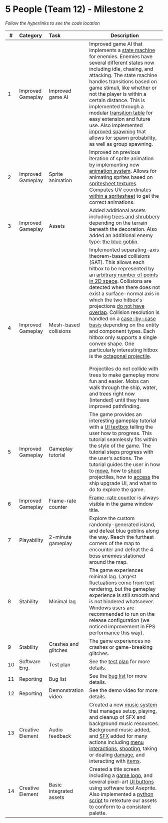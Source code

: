 # 5 People (Team 12) - Milestone 2

_Follow the hyperlinks to see the code location_


| #  | Category          | Task                    | Description | 
| -- | :---------------- | :---------------------- | --- |
| 1  | Improved Gameplay | Improved game AI        | Improved game AI that implements a [state machine](https://github.students.cs.ubc.ca/CPSC427-2024W-T2/team-12/blob/87a684c1792c4ab42234316c03345ef1b10a955c/src/ai/ai_initializer.cpp#L8C1-L13C2) for enemies. Enemies have several different states now including idle, chasing, and attacking. The state machine handles transitions based on game stimuli, like whether or not the player is within a certain distance. This is implemented through a modular [transition table](https://github.students.cs.ubc.ca/CPSC427-2024W-T2/team-12/blob/87a684c1792c4ab42234316c03345ef1b10a955c/src/ai/ai_initializer.cpp#L15C1-L73C2) for easy extension and future use. Also implemented [improved spawning](https://github.students.cs.ubc.ca/CPSC427-2024W-T2/team-12/blob/87a684c1792c4ab42234316c03345ef1b10a955c/src/ai/enemy_definition.hpp#L18C1-L50C3) that allows for spawn probability, as well as group spawning. |
| 2  | Improved Gameplay | Sprite animation        | Improved on previous iteration of sprite animation by implementing new [animation system](https://github.students.cs.ubc.ca/CPSC427-2024W-T2/team-12/blob/87a684c1792c4ab42234316c03345ef1b10a955c/src/animation/animation_manager.hpp#L10C1-L24C44). Allows for animating sprites based on [spritesheet textures](https://github.students.cs.ubc.ca/CPSC427-2024W-T2/team-12/blob/87a684c1792c4ab42234316c03345ef1b10a955c/src/animation/animation_definition.hpp#L6C1-L18C3). Computes [UV coordinates within a spritesheet](https://github.students.cs.ubc.ca/CPSC427-2024W-T2/team-12/blob/87a684c1792c4ab42234316c03345ef1b10a955c/shaders/textured.vs.glsl#L16C1-L41C2) to get the correct animations. |
| 3  | Improved Gameplay | Assets                  | Added additional assets including [trees and shrubbery](data/textures/terrain/tree.png) depending on the terrain beneath the decoration. Also added an additional enemy type: [the blue goblin](data/textures/mob/goblin_torch_blue.png). |
| 4  | Improved Gameplay | Mesh-based collisions   | Implemented separating-axis theorem-based collisions (SAT). This allows each hitbox to be represented by an [arbitrary number of points in 2D space](https://github.students.cs.ubc.ca/CPSC427-2024W-T2/team-12/blob/580fc5d5e6fcffa7fef8c1cb0c1f6615da54cbef/src/collision/hitbox.hpp#L13C1-L16C3). Collisions are detected when there does not exist a surface-normal axis in which the two hitbox's projections [do not have overlap](https://github.students.cs.ubc.ca/CPSC427-2024W-T2/team-12/blob/580fc5d5e6fcffa7fef8c1cb0c1f6615da54cbef/src/collision/hitbox.cpp#L60C1-L76C17). Collision resolution is handled on a [case-by-case basis](https://github.students.cs.ubc.ca/CPSC427-2024W-T2/team-12/blob/580fc5d5e6fcffa7fef8c1cb0c1f6615da54cbef/src/collision/collision_system.cpp#L56-L139) depending on the entity and component types. Each hitbox only supports a single convex shape. One particularly interesting hitbox is the [octagonal projectile](https://github.students.cs.ubc.ca/CPSC427-2024W-T2/team-12/blob/fd864c020032347dffc84bb93b2906740dec833d/src/world_init.cpp#L346C2-L354C4). <br><br> Projectiles do not collide with trees to make gameplay more fun and easier. Mobs can walk through the ship, water, and trees right now (intended) until they have improved pathfinding. |
| 5  | Improved Gameplay | Gameplay tutorial       | The game provides an interesting gameplay tutorial with a [UI textbox](data/textures/textBackground/textbox.png) telling the user how to progress. This tutorial seamlessly fits within the style of the game. The tutorial steps progress with the user's actions. The tutorial guides the user in how to [move](https://github.students.cs.ubc.ca/CPSC427-2024W-T2/team-12/blob/87a684c1792c4ab42234316c03345ef1b10a955c/src/flag_system.hpp#L44C9-L63C10), how to [shoot](https://github.students.cs.ubc.ca/CPSC427-2024W-T2/team-12/blob/87a684c1792c4ab42234316c03345ef1b10a955c/src/flag_system.hpp#L86C1-L91C10) projectiles, how to [access](https://github.students.cs.ubc.ca/CPSC427-2024W-T2/team-12/blob/87a684c1792c4ab42234316c03345ef1b10a955c/src/flag_system.hpp#L74C2-L85C10) the ship upgrade UI, and what to do to explore the game. |
| 6  | Improved Gameplay | Frame-rate counter      | [Frame-rate counter](https://github.students.cs.ubc.ca/CPSC427-2024W-T2/team-12/blob/580fc5d5e6fcffa7fef8c1cb0c1f6615da54cbef/src/main.cpp#L102C3-L111C4) is always visible in the game window title. |
| 7  | Playability       | 2-minute gameplay       | Explore the custom randomly-generated island, and defeat blue goblins along the way. Reach the furthest corners of the map to encounter and defeat the 4 boss enemies stationed around the map. |
| 8  | Stability         | Minimal lag             | The game experiences minimal lag. Largest fluctuations come from text rendering, but the gameplay experience is still smooth and is not hindered whatsoever. Windows users are recommended to run on the release configuration (we noticed improvement in FPS performance this way). |
| 9  | Stability         | Crashes and glitches    | The game experiences no crashes or game-breaking glitches. |
| 10 | Software Eng.     | Test plan               | See the [test plan](doc/test-plan.md) for more details. |
| 11 | Reporting         | Bug list                | See the [bug list](doc/bug-report.csv) for more details. |
| 12 | Reporting         | Demonstration video     | See the demo video for more details.                                                                                                                                 |
| 13 | Creative Element  | Audio feedback          | Created a new [music system](src/music_system.hpp) that manages setup, playing, and cleanup of SFX and background music resources. Background music added, and [SFX](https://github.students.cs.ubc.ca/CPSC427-2024W-T2/team-12/blob/580fc5d5e6fcffa7fef8c1cb0c1f6615da54cbef/src/music_system.hpp#L22C1-L26C39) added for many actions including [menu interactions](https://github.students.cs.ubc.ca/CPSC427-2024W-T2/team-12/blob/580fc5d5e6fcffa7fef8c1cb0c1f6615da54cbef/src/world_system.cpp#L516C1-L531C3), [shooting](https://github.students.cs.ubc.ca/CPSC427-2024W-T2/team-12/blob/580fc5d5e6fcffa7fef8c1cb0c1f6615da54cbef/src/world_system.cpp#L537C1-L543C3), taking or dealing [damage](https://github.students.cs.ubc.ca/CPSC427-2024W-T2/team-12/blob/580fc5d5e6fcffa7fef8c1cb0c1f6615da54cbef/src/collision/collision_system.cpp#L66C1-L69C41), and interacting with [items](https://github.students.cs.ubc.ca/CPSC427-2024W-T2/team-12/blob/580fc5d5e6fcffa7fef8c1cb0c1f6615da54cbef/src/ui_system.cpp#L115). |
| 14 | Creative Element  | Basic integrated assets | Created a title screen including a [game logo](data/textures/title/screen.png), and several pixel-art [UI buttons](data/textures/title/) using software tool Aseprite. Also implemented a [python script](scripts/paint.py) to retexture our assets to conform to a consistent palette.  |
